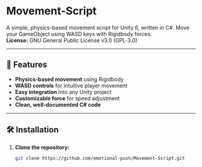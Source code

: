 # Movement-Script

A simple, physics-based movement script for Unity 6, written in C#. Move your GameObject using WASD keys with Rigidbody forces.  
**License:** GNU General Public License v3.0 (GPL-3.0)

---

## 🚀 Features

- **Physics-based movement** using Rigidbody
- **WASD controls** for intuitive player movement
- **Easy integration** into any Unity project
- **Customizable force** for speed adjustment
- **Clean, well-documented C# code**

---

## 🛠️ Installation

1. **Clone the repository:**
   ```bash
   git clone https://github.com/emotional-push/Movement-Script.git